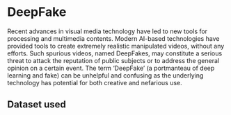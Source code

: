 # DeepFake
Recent advances in visual media technology have led to new tools for processing and
multimedia contents. Modern AI-based technologies have provided tools to create extremely
realistic manipulated videos, without any efforts. Such spurious videos, named DeepFakes,
may constitute a serious threat to attack the reputation of public subjects or to address the
general opinion on a certain event. The term ‘DeepFake’ (a portmanteau of deep learning and
fake) can be unhelpful and confusing as the underlying technology has potential for both
creative and nefarious use.
## Dataset used
